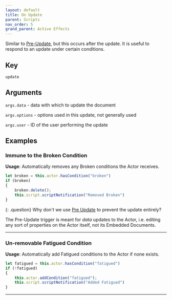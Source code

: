 ```yaml
---
layout: default
title: On Update
parent: Scripts
nav_order: 5
grand_parent: Active Effects
---
```


Similar to [Pre-Update](./preUpdate), but this occurs after the update. It is useful to respond to an update under certain conditions. 

## Key

`update`

## Arguments 

`args.data` - data with which to update the document

`args.options` - options used in this update, not generally used

`args.user` - ID of the user performing the update

## Examples

### Immune to the Broken Condition

**Usage**: Automatically removes any Broken conditions the Actor receives.

```js
let broken = this.actor.hasCondition("broken")
if (broken)
{
    broken.delete();
    this.script.scriptNotification("Removed Broken")
}
```

{: .question}
Why don't we use [Pre Update](./preUpdate) to prevent the update entirely?

The Pre-Update trigger is meant for *data* updates to the Actor, i.e. editing any sort of properties on the Actor itself, not its Embedded Documents.

---

### Un-removable Fatigued Condition

**Usage**: Automatically add Fatigued conditions to the Actor if none exists.

```js
let fatigued = this.actor.hasCondition("fatigued")
if (!fatigued)
{
    this.actor.addCondition("fatigued");
    this.script.scriptNotification("Added Fatigued")
}
```

---